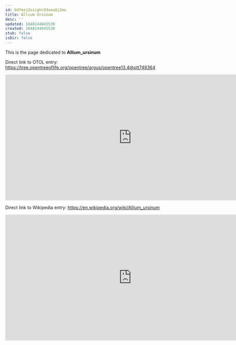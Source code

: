 ```yaml
---
id: bdfmzs2oicghc93xoa8j2mo
title: Allium Ursinum
desc: ''
updated: 1648144045530
created: 1648144045530
stub: false
isDir: false
---
```

This is the page dedicated to **Allium_ursinum**


Direct link to OTOL entry: https://tree.opentreeoflife.org/opentree/argus/opentree13.4@ott748364



<html>
    <body>
    <iframe src="https://tree.opentreeoflife.org/opentree/argus/opentree13.4@ott748364"
    width="800" height="400" frameborder="0" allowfullscreen> </iframe>
    </body>
</html>
    


Direct link to Wikipedia entry: https://en.wikipedia.org/wiki/Allium_ursinum



<html>
    <body>
    <iframe src="https://en.wikipedia.org/wiki/Allium_ursinum"
    width="800" height="400" frameborder="0" allowfullscreen> </iframe>
    </body>
</html>
    
